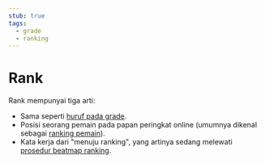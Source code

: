```yaml
---
stub: true
tags:
  - grade
  - ranking
---
```


# Rank

Rank mempunyai tiga arti:

- Sama seperti [huruf pada grade](/wiki/Grade).
- Posisi seorang pemain pada papan peringkat online (umumnya dikenal sebagai [ranking pemain](/wiki/Ranking)).
- Kata kerja dari "menuju ranking", yang artinya sedang melewati [prosedur beatmap ranking](/wiki/Beatmap_ranking_procedure).
